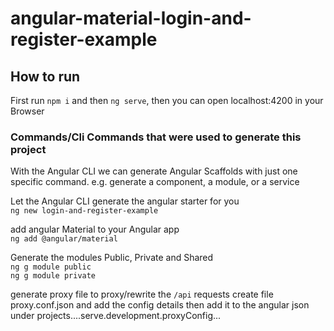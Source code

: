 # angular-material-login-and-register-example

## How to run
First run `npm i` and then `ng serve`, then you can open localhost:4200 in your Browser

### Commands/Cli Commands that were used to generate this project
With the Angular CLI we can generate Angular Scaffolds with just one specific command. e.g. generate a component, a module, or a service

Let the Angular CLI generate the angular starter for you  
`ng new login-and-register-example`  

add angular Material to your Angular app  
`ng add @angular/material`
  
Generate the modules Public, Private and Shared  
`ng g module public`  
`ng g module private`  

generate proxy file to proxy/rewrite the `/api` requests
create file proxy.conf.json and add the config details
then add it to the angular json under projects....serve.development.proxyConfig...
